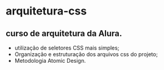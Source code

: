 # arquitetura-css
## curso de arquitetura da Alura. 

* utilização  de  seletores CSS mais simples;
* Organização e estruturação dos arquivos css do projeto;
* Metodologia Atomic Design.
